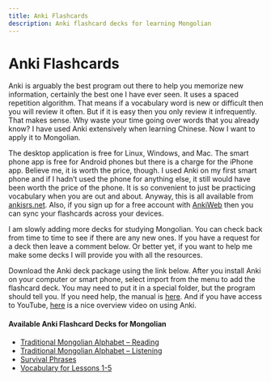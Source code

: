 ```yaml
---
title: Anki Flashcards
description: Anki flashcard decks for learning Mongolian
---
```


# Anki Flashcards

Anki is arguably the best program out there to help you memorize new information, certainly the best one I have ever seen. It uses a spaced repetition algorithm. That means if a vocabulary word is new or difficult then you will review it often. But if it is easy then you only review it infrequently. That makes sense. Why waste your time going over words that you already know? I have used Anki extensively when learning Chinese. Now I want to apply it to Mongolian.

The desktop application is free for Linux, Windows, and Mac. The smart phone app is free for Android phones but there is a charge for the iPhone app. Believe me, it is worth the price, though. I used Anki on my first smart phone and if I hadn’t used the phone for anything else, it still would have been worth the price of the phone. It is so convenient to just be practicing vocabulary when you are out and about. Anyway, this is all available from [ankisrs.net](http://ankisrs.net/). Also, if you sign up for a free account with [AnkiWeb](http://ankiweb.net/) then you can sync your flashcards across your devices.

I am slowly adding more decks for studying Mongolian. You can check back from time to time to see if there are any new ones. If you have a request for a deck then leave a comment below. Or better yet, if you want to help me make some decks I will provide you with all the resources.

Download the Anki deck package using the link below. After you install Anki on your computer or smart phone, select import from the menu to add the flashcard deck. You may need to put it in a special folder, but the program should tell you. If you need help, the manual is [here](http://ankisrs.net/docs/manual.html). And if you have access to YouTube, [here](http://www.youtube.com/watch?v=QS2G-k2hQyg&feature=plcp) is a nice overview video on using Anki.

#### Available Anki Flashcard Decks for Mongolian

- <a href="/static/media/Traditional-Mongol-Alphabet-Reading.apkg" download>Traditional Mongolian Alphabet – Reading</a>
- <a href="/static/media/Traditional-Mongol-Alphabet-Listening.apkg" download>Traditional Mongolian Alphabet – Listening</a>
- <a href="/static/media/Mongolian-Survival-Phrases.apkg" download>Survival Phrases</a>
- <a href="/static/media/Mongolian-Main-Vocab-L5.apkg" download>Vocabulary for Lessons 1-5</a>
